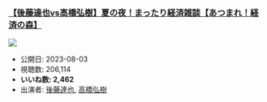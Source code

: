 ### [【後藤達也vs高橋弘樹】夏の夜！まったり経済雑談【あつまれ！経済の森】](https://www.youtube.com/watch?v=X9r9mnus9PY)
[![](https://img.youtube.com/vi/X9r9mnus9PY/sddefault.jpg)](https://www.youtube.com/watch?v=X9r9mnus9PY)
-   公開日: 2023-08-03
-   視聴数: 206,114
-   **いいね数: 2,462**
-   出演者: [後藤達也](/rehacq_fan/people/後藤達也 "wikilink"), [高橋弘樹](/rehacq_fan/people/高橋弘樹 "wikilink")
